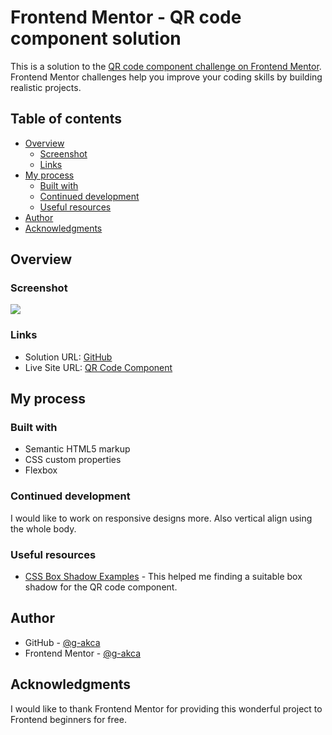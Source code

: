 # Frontend Mentor - QR code component solution

This is a solution to the [QR code component challenge on Frontend Mentor](https://www.frontendmentor.io/challenges/qr-code-component-iux_sIO_H). Frontend Mentor challenges help you improve your coding skills by building realistic projects. 

## Table of contents

- [Overview](#overview)
  - [Screenshot](#screenshot)
  - [Links](#links)
- [My process](#my-process)
  - [Built with](#built-with)
  - [Continued development](#continued-development)
  - [Useful resources](#useful-resources)
- [Author](#author)
- [Acknowledgments](#acknowledgments)

## Overview

### Screenshot

![](./screenshot.png)

### Links

- Solution URL: [GitHub](https://github.com/g-akca/qr-code-component)
- Live Site URL: [QR Code Component](https://g-akca.github.io/qr-code-component/)

## My process

### Built with

- Semantic HTML5 markup
- CSS custom properties
- Flexbox

### Continued development

I would like to work on responsive designs more. Also vertical align using the whole body.

### Useful resources

- [CSS Box Shadow Examples](https://getcssscan.com/css-box-shadow-examples) - This helped me finding a suitable box shadow for the QR code component.

## Author

- GitHub - [@g-akca](https://github.com/g-akca)
- Frontend Mentor - [@g-akca](https://www.frontendmentor.io/profile/g-akca)

## Acknowledgments

I would like to thank Frontend Mentor for providing this wonderful project to Frontend beginners for free.
